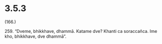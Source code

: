 # 3.5.3

(166.)

259\. “Dveme, bhikkhave, dhammā. Katame dve? Khanti ca soraccañca. Ime kho, bhikkhave, dve dhammā”.
